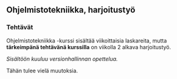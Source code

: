 ## Ohjelmistotekniikka, harjoitustyö
### Tehtävät

Ohjelmistotekniikka -kurssi sisältää viikoittaisia laskareita, mutta **tärkeimpänä tehtävänä kurssilla** on viikolla 2 alkava harjoitustyö.

*Sisältöön kuuluu versionhallinnan opettelua.*

Tähän tulee vielä muutoksia.

